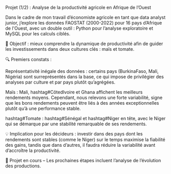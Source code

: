 Projet (1/2) : Analyse de la productivité agricole en Afrique de l’Ouest 

Dans le cadre de mon travail d’économiste agricole en tant que data analyst junior, j’explore les données FAOSTAT (2000-2022) pour 16 pays d’Afrique de l'Ouest, avec un double outil : Python pour l’analyse exploratoire et MySQL pour les calculs ciblés. 

🎯 Objectif : mieux comprendre la dynamique de productivité afin de guider les investissements dans deux cultures clés : maïs et tomate.

🔍 Premiers constats :

Représentativité inégale des données : certains pays (BurkinaFaso, Mali, Nigéria) sont surreprésentés dans la base, ce qui impose de privilégier des analyses par culture et par pays plutôt qu’agrégées.

Maïs : Mali, hashtag#CôtedIvoire et Ghana affichent les meilleurs rendements moyens. Cependant, nous relevons une forte variabilité, signe que les bons rendements peuvent être liés à des années exceptionnelles plutôt qu’à une performance stable.

hashtag#Tomate : hashtag#Sénégal et hashtag#Niger en tête, avec le Niger qui se démarque par une stabilité remarquable de ses rendements.

💡 Implication pour les décideurs : investir dans des pays dont les rendements sont stables (comme le Niger) sur le temps maximise la fiabilité des gains, tandis que dans d’autres, il faudra réduire la variabilité avant d’accroître la productivité.

📌 Projet en cours – Les prochaines étapes incluent l’analyse de l’évolution des productions.

